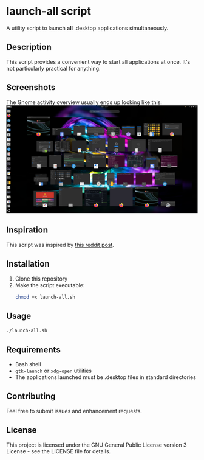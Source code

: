 # launch-all script

A utility script to launch **all** .desktop applications simultaneously.

## Description

This script provides a convenient way to start all applications at once. It's not particularly practical for anything.

## Screenshots
The Gnome activity overview usually ends up looking like this:
![screenshot](Screenshots/1.png "Screenshot")

## Inspiration
This script was inspired by [this reddit post](https://www.reddit.com/r/arch/comments/1o98xqs/woah/).

## Installation

1. Clone this repository
2. Make the script executable:
    ```bash
    chmod +x launch-all.sh
    ```

## Usage

```bash
./launch-all.sh
```

## Requirements

- Bash shell
- `gtk-launch` or `xdg-open` utilities
- The applications launched must be .desktop files in standard directories

## Contributing

Feel free to submit issues and enhancement requests.

## License

This project is licensed under the GNU General Public License version 3 License - see the LICENSE file for details.
